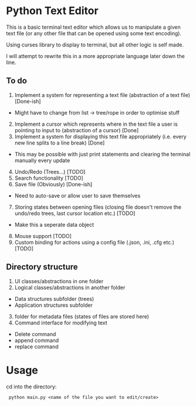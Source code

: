 # Python Text Editor

This is a basic terminal text editor which allows us to manipulate a given text file (or any other file that can be opened using some text encoding).

Using curses library to display to terminal, but all other logic is self made.

I will attempt to rewrite this in a more appropriate language later down the line.

## To do
1. Implement a system for representing a text file (abstraction of a text file) [Done-ish]
 - Might have to change from list -> tree/rope in order to optimise stuff
2. Implement a cursor which represents where in the text file a user is pointing to input to (abstraction of a cursor) [Done]
3. Implement a system for displaying this text file appropriately (i.e. every new line splits to a line break) [Done]
 - This may be possible with just print statements and clearing the terminal manually every update
4. Undo/Redo (Trees...) [TODO]
5. Search functionality [TODO]
6. Save file (Obviously) [Done-ish]
 - Need to auto-save or allow user to save themselves
7. Storing states between opening files (closing file doesn't remove the undo/redo trees, last cursor location etc.) [TODO]
 - Make this a seperate data object
8. Mouse support [TODO]
9. Custom binding for actions using a config file (.json, .ini, .cfg etc.) [TODO]

## Directory structure
1. UI classes/abstractions in one folder
2. Logical classes/abstractions in another folder
 - Data structures subfolder (trees)
 - Application structures subfolder
3. folder for metadata files (states of files are stored here)
4. Command interface for modifying text
 - Delete command
 - append command
 - replace command

 # Usage

 cd into the directory:
```
 python main.py <name of the file you want to edit/create>
 ```
